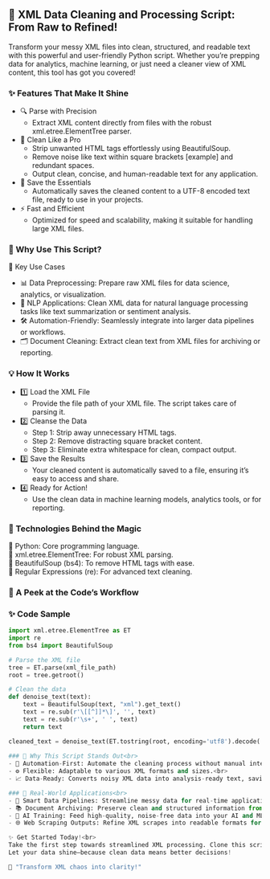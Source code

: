 ## 🚀 XML Data Cleaning and Processing Script: From Raw to Refined!
Transform your messy XML files into clean, structured, and readable text with this powerful and user-friendly Python script. Whether you’re prepping data for analytics, machine learning, or just need a cleaner view of XML content, this tool has got you covered!

### ✨ Features That Make It Shine
- 🔍 Parse with Precision <br>
  - Extract XML content directly from files with the robust xml.etree.ElementTree parser.<br>
- 🧹 Clean Like a Pro<br>
  - Strip unwanted HTML tags effortlessly using BeautifulSoup.<br>
  - Remove noise like text within square brackets [example] and redundant spaces.<br>
  - Output clean, concise, and human-readable text for any application.<br>
- 💾 Save the Essentials<br>
  - Automatically saves the cleaned content to a UTF-8 encoded text file, ready to use in your projects.<br>
- ⚡ Fast and Efficient<br>
  - Optimized for speed and scalability, making it suitable for handling large XML files.<br>
  
### 🎯 Why Use This Script?<br>
🔑 Key Use Cases<br>
- 📊 Data Preprocessing: Prepare raw XML files for data science, analytics, or visualization.<br>
- 🤖 NLP Applications: Clean XML data for natural language processing tasks like text summarization or sentiment analysis.<br>
- 🛠 Automation-Friendly: Seamlessly integrate into larger data pipelines or workflows.<br>
- 🗂 Document Cleaning: Extract clean text from XML files for archiving or reporting.<br>

### 💡 How It Works<br>
- 1️⃣ Load the XML File<br>
  - Provide the file path of your XML file. The script takes care of parsing it.<br>
- 2️⃣ Cleanse the Data<br>
  - Step 1: Strip away unnecessary HTML tags.<br>
  - Step 2: Remove distracting square bracket content.<br>
  - Step 3: Eliminate extra whitespace for clean, compact output.<br>
- 3️⃣ Save the Results<br>
  - Your cleaned content is automatically saved to a file, ensuring it’s easy to access and share.<br>
- 4️⃣ Ready for Action!<br>
  - Use the clean data in machine learning models, analytics tools, or for reporting.<br>

### 🔧 Technologies Behind the Magic<br>
🐍 Python: Core programming language.<br>
📜 xml.etree.ElementTree: For robust XML parsing.<br>
🧼 BeautifulSoup (bs4): To remove HTML tags with ease.<br>
🧠 Regular Expressions (re): For advanced text cleaning.<br>

### 🚀 A Peek at the Code’s Workflow<br>
### ✨ Code Sample
```python
import xml.etree.ElementTree as ET
import re
from bs4 import BeautifulSoup

# Parse the XML file
tree = ET.parse(xml_file_path)
root = tree.getroot()

# Clean the data
def denoise_text(text):
    text = BeautifulSoup(text, "xml").get_text()
    text = re.sub(r'\[[^]]*\]', '', text)
    text = re.sub(r'\s+', ' ', text)
    return text

cleaned_text = denoise_text(ET.tostring(root, encoding='utf8').decode('utf8')) ``` 
    
### 📌 Why This Script Stands Out<br>
- 🌟 Automation-First: Automate the cleaning process without manual intervention.<br>
- ⚙️ Flexible: Adaptable to various XML formats and sizes.<br>
- 📈 Data-Ready: Converts noisy XML data into analysis-ready text, saving hours of manual effort.<br>

### 💼 Real-World Applications<br>
- 🚦 Smart Data Pipelines: Streamline messy data for real-time applications.<br>
- 📚 Document Archiving: Preserve clean and structured information from raw XML documents.<br>
- 🧠 AI Training: Feed high-quality, noise-free data into your AI and ML models.<br>
- 🌐 Web Scraping Outputs: Refine XML scrapes into readable formats for insights.<br>

✨ Get Started Today!<br>
Take the first step towards streamlined XML processing. Clone this script, customize it to your needs, and start extracting insights from XML like never before.<br>
Let your data shine—because clean data means better decisions!

🎉 "Transform XML chaos into clarity!"
